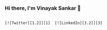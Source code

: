 ### Hi there, I'm Vinayak Sankar 👋
                                                                                                      [![Twitter][1.2]][1]  [![LinkedIn][3.2]][3]
<!--
**vnksnkr/vnksnkr** is a ✨ _special_ ✨ repository because its `README.md` (this file) appears on your GitHub profile.

[1.2]: http://i.imgur.com/wWzX9uB.png (twitter icon without padding)
[2.2]: https://raw.githubusercontent.com/MartinHeinz/MartinHeinz/master/linkedin-3-16.png (LinkedIn icon without padding)



[1]: https://twitter.com/VinayakSankar17
[2]: www.linkedin.com/in/vinayak-sankar-795b79194

Here are some ideas to get you started:

- 🔭 I’m currently working on ...
- 🌱 I’m currently learning ...
- 👯 I’m looking to collaborate on ...
- 🤔 I’m looking for help with ...
- 💬 Ask me about ...
- 📫 How to reach me: ...
- 😄 Pronouns: ...
- ⚡ Fun fact: ...
-->
